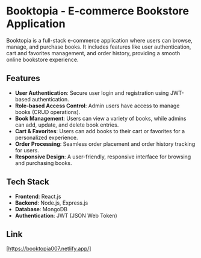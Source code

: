 # Booktopia - E-commerce Bookstore Application

Booktopia is a full-stack e-commerce application where users can browse, manage, and purchase books. It includes features like user authentication, cart and favorites management, and order history, providing a smooth online bookstore experience.

## Features

- **User Authentication**: Secure user login and registration using JWT-based authentication.
- **Role-based Access Control**: Admin users have access to manage books (CRUD operations).
- **Book Management**: Users can view a variety of books, while admins can add, update, and delete book entries.
- **Cart & Favorites**: Users can add books to their cart or favorites for a personalized experience.
- **Order Processing**: Seamless order placement and order history tracking for users.
- **Responsive Design**: A user-friendly, responsive interface for browsing and purchasing books.

## Tech Stack

- **Frontend**: React.js
- **Backend**: Node.js, Express.js
- **Database**: MongoDB
- **Authentication**: JWT (JSON Web Token)

## Link

[https://booktopia007.netlify.app/]
